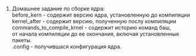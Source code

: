 1) Домашнее задание по сборке ядра: <br>
  before_kern - содержит версию ядра, установленную до компиляции <br>
  kernel_after - содержит версию, полученную послу компиляции <br>
  commands_to_compile_krnel - содержит историю команд баш, <br>
  от начала компиляции до ее окончания, включая установленные   пакеты. <br>
  .config - получившася конфигурация ядра.
